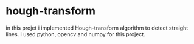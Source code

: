 # hough-transform
in this projet i implemented Hough-transform algorithm to detect straight lines. i used python, opencv and numpy for this project.
